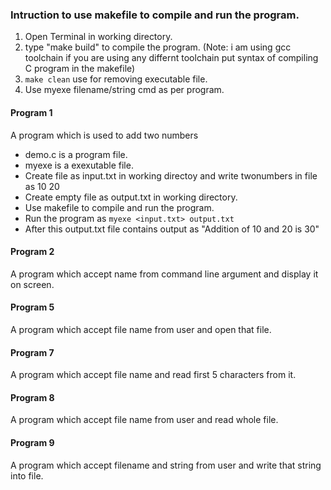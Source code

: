 ### Intruction to use makefile to compile and run the program.
1. Open Terminal in working directory.
2. type "make build" to compile the program.
(Note: i am using gcc toolchain if you are using any differnt toolchain put syntax of compiling 
C program in the makefile)
3. `make clean` use for removing executable file.
4. Use myexe filename/string cmd as per program. 


#### Program 1 
A program which is used to add two numbers 
* demo.c is a program file.
* myexe is a exexutable file.
* Create file as input.txt in working directoy and write twonumbers in file as 10 20
* Create empty file as output.txt in working directory.
* Use makefile to compile and run the program.
* Run the program as 
`myexe <input.txt> output.txt`
* After this output.txt file contains output as 
"Addition of 10 and 20 is 30"

#### Program 2 
A program which accept name from command line argument and display it on
screen.

#### Program 5
A program which accept file name from user and open that file.


#### Program 7
A program which accept file name and read first 5 characters from it.


#### Program 8
A program which accept file name from user and read whole file.


#### Program 9
A program which accept filename and string from user and write that string into
file.
